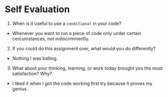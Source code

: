 # Self Evaluation

1. When is it useful to use a `conditional` in your code?
- Whenever you want to run a piece of code only under certain cercumstances, not indiscriminently.
2. If you could do this assignment over, what would you do differently?
- Nothing I was balling.
3. What about your thinking, learning, or work today brought you the most satisfaction? Why?
- I liked it when I got the code working first try because it proves my genius.